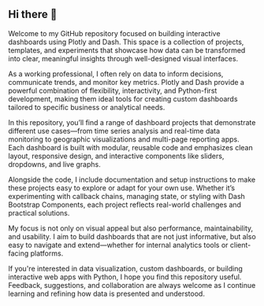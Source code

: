 ## Hi there 👋

Welcome to my GitHub repository focused on building interactive dashboards using Plotly and Dash. This space is a collection of projects, templates, and experiments that showcase how data can be transformed into clear, meaningful insights through well-designed visual interfaces.

As a working professional, I often rely on data to inform decisions, communicate trends, and monitor key metrics. Plotly and Dash provide a powerful combination of flexibility, interactivity, and Python-first development, making them ideal tools for creating custom dashboards tailored to specific business or analytical needs.

In this repository, you’ll find a range of dashboard projects that demonstrate different use cases—from time series analysis and real-time data monitoring to geographic visualizations and multi-page reporting apps. Each dashboard is built with modular, reusable code and emphasizes clean layout, responsive design, and interactive components like sliders, dropdowns, and live graphs.

Alongside the code, I include documentation and setup instructions to make these projects easy to explore or adapt for your own use. Whether it’s experimenting with callback chains, managing state, or styling with Dash Bootstrap Components, each project reflects real-world challenges and practical solutions.

My focus is not only on visual appeal but also performance, maintainability, and usability. I aim to build dashboards that are not just informative, but also easy to navigate and extend—whether for internal analytics tools or client-facing platforms.

If you're interested in data visualization, custom dashboards, or building interactive web apps with Python, I hope you find this repository useful. Feedback, suggestions, and collaboration are always welcome as I continue learning and refining how data is presented and understood.
